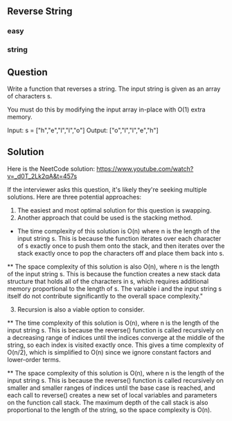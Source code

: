 ## Reverse String
### easy 
### string 

## Question
Write a function that reverses a string. The input string is given as an array of characters s.

You must do this by modifying the input array in-place with O(1) extra memory.

Input: s = ["h","e","l","l","o"]
Output: ["o","l","l","e","h"]

## Solution
Here is the NeetCode solution: https://www.youtube.com/watch?v=_d0T_2Lk2qA&t=457s

If the interviewer asks this question, it's likely they're seeking multiple solutions. Here are three potential approaches:

1) The easiest and most optimal solution for this question is swapping.
2) Another approach that could be used is the stacking method.

 * The time complexity of this solution is O(n) where n is the length of the input string s. This is because the function iterates over each character of s exactly once to push them onto the stack, and then iterates over the stack exactly once to pop the characters off and place them back into s.

** The space complexity of this solution is also O(n), where n is the length of the input string s. This is because the function creates a new stack data structure that holds all of the characters in s, which requires additional memory proportional to the length of s. The variable i and the input string s itself do not contribute significantly to the overall space complexity."

3) Recursion is also a viable option to consider.

** The time complexity of this solution is O(n), where n is the length of the input string s. This is because the reverse() function is called recursively on a decreasing range of indices until the indices converge at the middle of the string, so each index is visited exactly once. This gives a time complexity of O(n/2), which is simplified to O(n) since we ignore constant factors and lower-order terms.

** The space complexity of this solution is O(n), where n is the length of the input string s. This is because the reverse() function is called recursively on smaller and smaller ranges of indices until the base case is reached, and each call to reverse() creates a new set of local variables and parameters on the function call stack. The maximum depth of the call stack is also proportional to the length of the string, so the space complexity is O(n).

